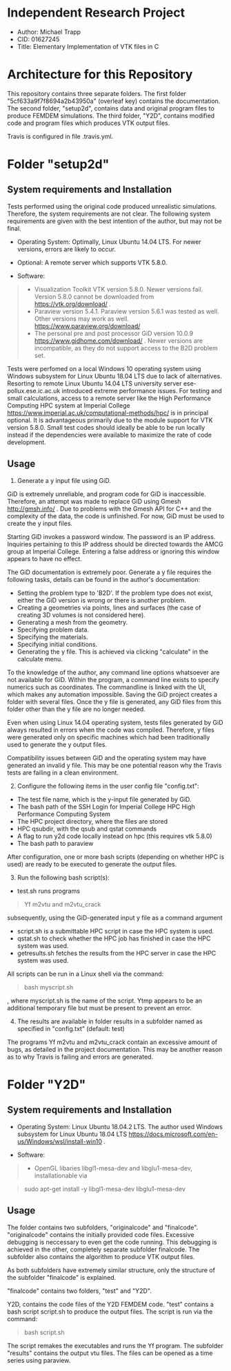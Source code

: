 # Independent Research Project

- Author: Michael Trapp
- CID: 01627245
- Title: Elementary Implementation of VTK files in C

# Architecture for this Repository

This repository contains three separate folders. The first folder "5cf633a9f7f8694a2b43950a" (overleaf key) contains the documentation. The second folder, "setup2d", contains data and original program files to produce FEMDEM simulations. The third folder, "Y2D", contains modified code and program files which produces VTK output files.

Travis is configured in file .travis.yml.

# Folder "setup2d"

## System requirements and Installation

Tests performed using the original code produced unrealistic simulations. Therefore, the system requirements are not clear. The following system requirements are given with the best intention of the author, but may not be final.

- Operating System: Optimally, Linux Ubuntu 14.04 LTS. For newer versions, errors are likely to occur. 
- Optional: A remote server which supports VTK 5.8.0.

- Software:
>- Visualization Toolkit VTK version 5.8.0. Newer versions fail. Version 5.8.0 cannot be downloaded from https://vtk.org/download/ . 
>- Paraview version 5.4.1. Paraview version 5.6.1 was tested as well. Other versions may work as well. https://www.paraview.org/download/
>- The personal pre and post processor GiD version 10.0.9 https://www.gidhome.com/download/ . Newer versions are incompatible, as they do not support access to the B2D problem set.

Tests were perfomed on a local Windows 10 operating system using Windows subsystem for Linux Ubuntu 18.04 LTS due to lack of alternatives. Resorting to remote Linux Ubuntu 14.04 LTS university server ese-pollux.ese.ic.ac.uk introduced extreme performance issues. For testing and small calculations, access to a remote server like the High Performance Computing HPC system at Imperial College https://www.imperial.ac.uk/computational-methods/hpc/ is in principal optional. It is advantageous primarily due to the module support for VTK version 5.8.0. Small test codes should ideally be able to be run locally instead if the dependencies were available to maximize the rate of code development.

## Usage 

1. Generate a y input file using GiD. 

GiD is extremely unreliable, and program code for GiD is inaccessible. Therefore, an attempt was made to replace GiD using Gmesh http://gmsh.info/ . Due to problems with the Gmesh API for C++ and the complexity of the data, the code is unfinished. For now, GiD must be used to create the y input files.

Starting GiD invokes a password window. The password is an IP address. Inquiries pertaining to this IP address should be directed towards the AMCG group at Imperial College. Entering a false address or ignoring this window appears to have no effect.

The GiD documentation is extremely poor. Generate a y file requires the following tasks, details can be found in the author's documentation:

- Setting the problem type to 'B2D'. If the problem type does not exist, either the GiD version is wrong or there is another problem.
- Creating a geometries via points, lines and surfaces (the case of creating 3D volumes is not considered here).
- Generating a mesh from the geometry.
- Specifying problem data. 
- Specifying the materials.
- Specifying initial conditions.
- Generating the y file. This is achieved via clicking "calculate" in the calculate menu.

To the knowledge of the author, any command line options whatsoever are not available for GiD. Within the program, a command line exists to specify numerics such as coordinates. The commandline is linked with the UI, which makes any automation impossible. Saving the GiD project creates a folder with several files. Once the y file is generated, any GiD files from this folder other than the y file are no longer needed.

Even when using Linux 14.04 operating system, tests files generated by GiD always resulted in errors when the code was compiled. Therefore, y files were generated only on specific machines which had been traditionally used to generate the y output files.

Compatibility issues between GiD and the operating system may have generated an invalid y file. This may be one potential reason why the Travis tests are failing in a clean environment.

2. Configure the following items in the user config file "config.txt":

- The test file name, which is the y-input file generated by GiD. 
- The bash path of the SSH Login for Imperial College HPC High Performance Computing System
- The HPC project directory, where the files are stored
- HPC qsubdir, with the qsub and qstat commands 
- A flag to run y2d code locally instead on hpc (this requires vtk 5.8.0)
- The bash path to paraview

After configuration, one or more bash scripts (depending on whether HPC is used) are ready to be executed to generate the output files.

3. Run the following bash script(s):

- test.sh runs programs 

>Yf
>m2vtu and 
>m2vtu_crack 
    
subsequently, using the GiD-generated input y file as a command argument

- script.sh is a submittable HPC script in case the HPC system is used.
- qstat.sh to check whether the HPC job has finished in case the HPC system was used.
- getresults.sh fetches the results from the HPC server in case the HPC system was used.

All scripts can be run in a Linux shell via the command:

>bash myscript.sh

, where myscript.sh is the name of the script. Ytmp appears to be an additional temporary file but must be present to prevent an error.

4. The results are available in folder results in a subfolder named as specified in "config.txt" (default: test)

The programs Yf m2vtu and m2vtu_crack contain an excessive amount of bugs, as detailed in the project documentation. This may be another reason as to why Travis is failing and errors are generated.

# Folder "Y2D"

## System requirements and Installation

- Operating System: Linux Ubuntu 18.04.2 LTS. The author used Windows subsystem for Linux Ubuntu 18.04 LTS https://docs.microsoft.com/en-us/Windows/wsl/install-win10 .

- Software:
>- OpenGL libaries libgl1-mesa-dev and libglu1-mesa-dev, installationable via 
    
>sudo apt-get install -y libgl1-mesa-dev libglu1-mesa-dev
    
## Usage

The folder contains two subfolders, "originalcode" and "finalcode". "originalcode" contains the initially provided code files. Excessive debugging is neccessary to even get the code running. This debugging is achieved in the other, completely separate subfolder finalcode. The subfolder also contains the algorithm to produce VTK output files.

As both subfolders have extremely similar structure, only the structure of the subfolder "finalcode" is explained. 

"finalcode" contains two folders, "test" and "Y2D".

Y2D, contains the code files of the Y2D FEMDEM code. "test" contains a bash script script.sh to produce the output files. The script is run via the command:

>bash script.sh
    
The script remakes the executables and runs the Yf program. The subfolder "results" contains the output vtu files. The files can be opened as a time series using paraview.






 


